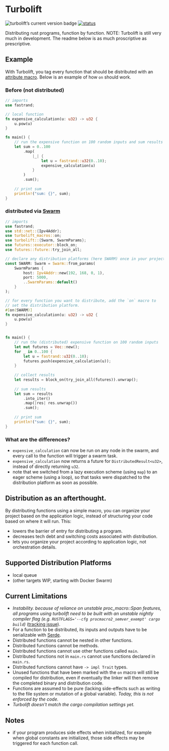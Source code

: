 # Turbolift

<img
    src="https://img.shields.io/crates/v/turbolift.svg"
    alt="turbolift’s current version badge"
    title="turbolift’s current version badge" />
[![status](https://github.com/DominicBurkart/turbolift/workflows/rust%20linters/badge.svg)](https://github.com/DominicBurkart/turbolift/actions?query=is%3Acompleted+branch%3Amaster+workflow%3A"rust+linters")

Distributing rust programs, function by function. NOTE: Turbolift is 
still very much in development. The readme below is as much proscriptive 
as prescriptive.

## Example

With Turbolift, you tag every function that should be distributed 
 with an [attribute macro](https://doc.rust-lang.org/reference/procedural-macros.html#attribute-macros). Below 
 is an example of how `on` should work.


### Before (not distributed)
```rust
// imports
use fastrand;

// local function
fn expensive_calculation(u: u32) -> u32 {
    u.pow(u)
}

fn main() {
    // run the expensive function on 100 random inputs and sum results
    let sum = 0..100
        .map(
            |_| {
                let u = fastrand::u32(0..10);
                expensive_calculation(u)
            }
        )
        .sum();
        
    // print sum
    println!("sum: {}", sum);
}
```

### distributed via [Swarm](https://docs.docker.com/engine/swarm/)
```rust
// imports
use fastrand;
use std::net::{Ipv4Addr};
use turbolift_macros::on;
use turbolift::{Swarm, SwarmParams};
use futures::executor::block_on;
use futures::future::try_join_all;

// declare any distribution platforms (here SWARM) once in your project. 
const SWARM: Swarm = Swarm::from_params(
    SwarmParams {
        host: Ipv4Addr::new(192, 168, 0, 1),
        port: 5000,
        ..SwarmParams::default()
    }
);

// for every function you want to distribute, add the `on` macro to 
// set the distribution platform.
#[on(SWARM)]
fn expensive_calculation(u: u32) -> u32 {
    u.pow(u)
}


fn main() {
    // run the (distributed) expensive function on 100 random inputs
    let mut futures = Vec::new();
    for _ in 0..100 {
        let u = fastrand::u32(0..10);
        futures.push(expensive_calculation(u));
    }
    
    // collect results
    let results = block_on(try_join_all(futures)).unwrap();
    
    // sum results
    let sum = results
        .into_iter()
        .map(|res| res.unwrap())
        .sum();
    
    // print sum
    println!("sum: {}", sum);
}
```

### What are the differences?
- `expensive_calculation` can now be run on any node in the swarm, and 
every call to the function will trigger a swarm task.
- `expensive_calculation` now returns a future for `DistributedResult<u32>`,
instead of directly returning `u32`.
- note that we switched from a lazy execution scheme (using `map`) to 
an eager scheme (using a loop), so that tasks were dispatched to the 
distribution platform as soon as possible.

## Distribution as an afterthought.
By distributing functions using 
a simple macro, you can organize your project based on the application 
logic, instead of structuring your code based on where it will run. This:
- lowers the barrier of entry for distributing a program.
- decreases tech debt and switching costs associated with distribution.
- lets you organize your project according to application logic, not orchestration 
details.


## Supported Distribution Platforms
- local queue 
- (other targets WIP, starting with Docker Swarm)

## Current Limitations
- *Instability. because of reliance on unstable proc_macro::Span features, all programs using turbolift need to 
be built with an unstable nightly compiler flag (e.g. `RUSTFLAGS='--cfg procmacro2_semver_exempt' cargo build`)* ([tracking issue](https://github.com/rust-lang/rust/issues/54725)).
- For a function to be distributed, its inputs and outputs have to be serializable with [Serde](https://github.com/serde-rs/serde).
- Distributed functions cannot be nested in other functions.
- Distributed functions cannot be methods.
- Distributed functions cannot use other functions called `main`.
- Distributed functions not in `main.rs` cannot use functions declared 
in `main.rs`.
- Distributed functions cannot have `-> impl Trait` types.
- Unused functions that have been marked with the `on` macro will still be 
compiled for distribution, even if eventually the linker will then 
remove the completed binary and distribution code.
- Functions are assumed to be pure (lacking side-effects such as 
writing to the file system or mutation of a global variable). 
*Today, this is not enforced by the code.* 
- *Turbolift doesn't match the cargo compilation settings yet.*

## Notes
- if your program produces side effects when initialized, for example when 
global constants are initialized, those side effects may be triggered 
for each function call.